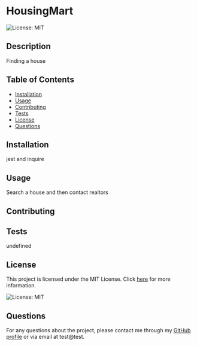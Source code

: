 # HousingMart

![License: MIT](https://img.shields.io/badge/License-MIT-yellow.svg)

## Description 

Finding a house

## Table of Contents 

* [Installation](#installation)
* [Usage](#usage)
* [Contributing](#contributing)
* [Tests](#tests)
* [License](#license)
* [Questions](#questions)

## Installation

jest and inquire

## Usage 

Search a house and then contact realtors

## Contributing



## Tests

undefined

## License

This project is licensed under the MIT License. Click [here](https://opensource.org/licenses/MIT) for more information.

![License: MIT](https://img.shields.io/badge/License-MIT-yellow.svg)

## Questions

For any questions about the project, please contact me through my [GitHub profile](https://github.com/test@github.io) or via email at test@test.

